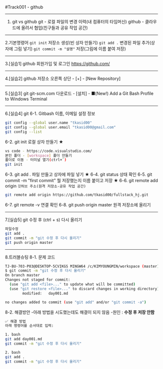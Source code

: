 #Track001 - github

---
1. git vs github
 git - 로컬 파일의 변경 이력(내 컴퓨터의 타임머신)
 github - 클라우드에 올려서 협업(친구들과 공유 작업 공간)

---
2.기본명령어
 `git init` 저장소 생성(빈 상자 만들기)
 `git add .` 변경된 파일 추가(상자에 그림 넣기)
 `git commit -m "설명"` 저장(그림에 이름 붙여 저장)

---
3.[실습1] github 회원가입 및 로그인
 https://github.com/

---
4.[실습2] github 저장소
 오른쪽 상단 - [+] - [New Repository]

---
5.[실습3] git
 git-scm.com
 다운로드 - [설치] - ■(New!) Add a Git Bash Profile to Windows Terminal

---
6.[실습4] git
 6-1. Gitbash 이름, 이메일 설정 정보
```bash
git config --global user.name "tkasid00"
git config --global user.email "tkasid00@gmail.com"
git config --list 
```

 6-2. git init 로컬 상자 만들기 ★
```bash
vs code - https://code.visualstudio.com/
본인 폴더 - [workspace] 폴더 만들기 
폴더로 이동 - 터미널 열기(ctrl+`)
git init
```

 6-3. git add . 	파일 만들고 상자에 파일 넣기 ★
 6-4. git status	상태 확인
 6-5. git commit -m "first commit" 뭘 저장했는지 이름 붙이고 저장 ★
 6-6. git remote add origin `깃허브 주소(원격 저장소-공유 작업 공간)`
```bash
git remote add origin https://github.com/tkasid00/fullstack_hj.git
```

 6-7. git remote -v 연결 확인
 6-8. git push origin master 원격 저장소에 올리기 

---
7.[실습5] git 수정 후 (ctrl + s) 다시 올리기
```bash
파일수정
git add .
git commit -m "git 수정 후 다시 올리기"
git push origin master
```

---
8.트러블슈팅
 8-1. 문제 코드
```bash
TJ-BU-703-P03@DESKTOP-5CVIKGS MINGW64 /c/KIMYOUNGMIN/workspace (master)
$ git commit -m "git 수정 후 다시 올리기"
On branch master
Changes not staged for commit:
  (use "git add <file>..." to update what will be committed)
  (use "git restore <file>..." to discard changes in working directory)       
        modified:   day001.md

no changes added to commit (use "git add" and/or "git commit -a")
```

 8-2. 해결방안
  -아래 방법을 시도했는데도 해결이 되지 않음
  -원인 : **수정 후 저장 안함**
```bash
✅ 해결 방법
아래 명령어를 순서대로 입력:

1. bash
git add day001.md
git commit -m "git 수정 후 다시 올리기"

2. bash
git add .
git commit -m "git 수정 후 다시 올리기"
```

